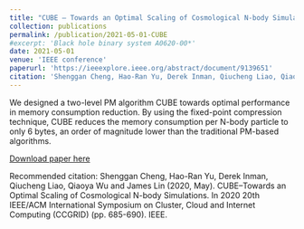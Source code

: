 ```yaml
---
title: "CUBE – Towards an Optimal Scaling of Cosmological N-body Simulations"
collection: publications
permalink: /publication/2021-05-01-CUBE
#excerpt: 'Black hole binary system A0620-00*'
date: 2021-05-01
venue: 'IEEE conference'
paperurl: 'https://ieeexplore.ieee.org/abstract/document/9139651'
citation: 'Shenggan Cheng, Hao-Ran Yu, Derek Inman, Qiucheng Liao, Qiaoya Wu and James Lin (2020, May). CUBE–Towards an Optimal Scaling of Cosmological N-body Simulations. In 2020 20th IEEE/ACM International Symposium on Cluster, Cloud and Internet Computing (CCGRID) (pp. 685-690). IEEE.'
---
```


We designed a two-level PM algorithm CUBE towards optimal performance in memory consumption reduction. By using the fixed-point compression technique, CUBE reduces the memory consumption per N-body particle to only 6 bytes, an order of magnitude lower than the traditional PM-based algorithms.

[Download paper here](https://ieeexplore.ieee.org/abstract/document/9139651)

Recommended citation: Shenggan Cheng, Hao-Ran Yu, Derek Inman, Qiucheng Liao, Qiaoya Wu and James Lin (2020, May). CUBE–Towards an Optimal Scaling of Cosmological N-body Simulations. In 2020 20th IEEE/ACM International Symposium on Cluster, Cloud and Internet Computing (CCGRID) (pp. 685-690). IEEE.
